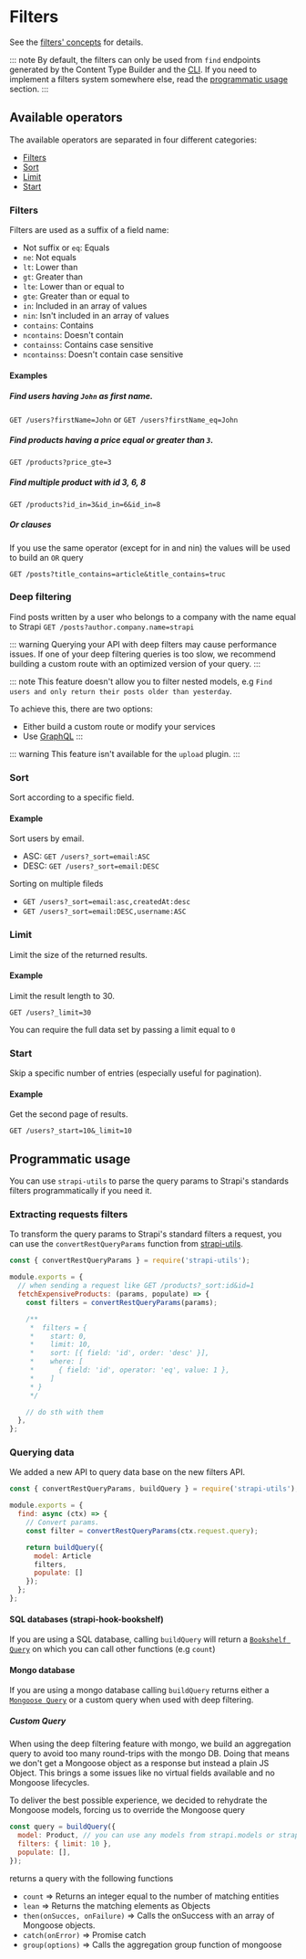 # Filters

See the [filters' concepts](../concepts/concepts.md#filters) for details.

::: note
By default, the filters can only be used from `find` endpoints generated by the Content Type Builder and the [CLI](../cli/CLI.md). If you need to implement a filters system somewhere else, read the [programmatic usage](#programmatic-usage) section.
:::

## Available operators

The available operators are separated in four different categories:

- [Filters](#filters)
- [Sort](#sort)
- [Limit](#limit)
- [Start](#start)

### Filters

Filters are used as a suffix of a field name:

- Not suffix or `eq`: Equals
- `ne`: Not equals
- `lt`: Lower than
- `gt`: Greater than
- `lte`: Lower than or equal to
- `gte`: Greater than or equal to
- `in`: Included in an array of values
- `nin`: Isn't included in an array of values
- `contains`: Contains
- `ncontains`: Doesn't contain
- `containss`: Contains case sensitive
- `ncontainss`: Doesn't contain case sensitive

#### Examples

##### Find users having `John` as first name.

`GET /users?firstName=John`
or
`GET /users?firstName_eq=John`

##### Find products having a price equal or greater than `3`.

`GET /products?price_gte=3`

##### Find multiple product with id 3, 6, 8

`GET /products?id_in=3&id_in=6&id_in=8`

##### Or clauses

If you use the same operator (except for in and nin) the values will be used to build an `OR` query

`GET /posts?title_contains=article&title_contains=truc`

### Deep filtering

Find posts written by a user who belongs to a company with the name equal to Strapi
`GET /posts?author.company.name=strapi`

::: warning
Querying your API with deep filters may cause performance issues.
If one of your deep filtering queries is too slow, we recommend building a custom route with an optimized version of your query.
:::

::: note
This feature doesn't allow you to filter nested models, e.g `Find users and only return their posts older than yesterday`.

To achieve this, there are two options:

- Either build a custom route or modify your services
- Use [GraphQL](./graphql.md#query-api)
  :::

::: warning
This feature isn't available for the `upload` plugin.
:::

### Sort

Sort according to a specific field.

#### Example

Sort users by email.

- ASC: `GET /users?_sort=email:ASC`
- DESC: `GET /users?_sort=email:DESC`

Sorting on multiple fileds

- `GET /users?_sort=email:asc,createdAt:desc`
- `GET /users?_sort=email:DESC,username:ASC`

### Limit

Limit the size of the returned results.

#### Example

Limit the result length to 30.

`GET /users?_limit=30`

You can require the full data set by passing a limit equal to `0`

### Start

Skip a specific number of entries (especially useful for pagination).

#### Example

Get the second page of results.

`GET /users?_start=10&_limit=10`

## Programmatic usage

You can use `strapi-utils` to parse the query params to Strapi's standards filters programmatically if you need it.

### Extracting requests filters

To transform the query params to Strapi's standard filters a request, you can use the `convertRestQueryParams` function from [strapi-utils](../api-reference/reference.md#strapiutils).

```js
const { convertRestQueryParams } = require('strapi-utils');

module.exports = {
  // when sending a request like GET /products?_sort:id&id=1
  fetchExpensiveProducts: (params, populate) => {
    const filters = convertRestQueryParams(params);

    /**
     *  filters = {
     *    start: 0,
     *    limit: 10,
     *    sort: [{ field: 'id', order: 'desc' }],
     *    where: [
     *      { field: 'id', operator: 'eq', value: 1 },
     *    ]
     * }
     */

    // do sth with them
  },
};
```

### Querying data

We added a new API to query data base on the new filters API.

```js
const { convertRestQueryParams, buildQuery } = require('strapi-utils');

module.exports = {
  find: async (ctx) => {
    // Convert params.
    const filter = convertRestQueryParams(ctx.request.query);

    return buildQuery({
      model: Article
      filters,
      populate: []
    });
  };
};
```

#### SQL databases (strapi-hook-bookshelf)

If you are using a SQL database, calling `buildQuery` will return a [`Bookshelf Query`](https://bookshelfjs.org/api.html) on which you can call other functions (e.g `count`)

#### Mongo database

If you are using a mongo database calling `buildQuery` returns either a [`Mongoose Query`](https://mongoosejs.com/docs/api.html#Query) or a custom query when used with deep filtering.

##### Custom Query

When using the deep filtering feature with mongo, we build an aggregation query to avoid too many round-trips with the mongo DB.
Doing that means we don't get a Mongoose object as a response but instead a plain JS Object. This brings a some issues like no virtual fields available and no Mongoose lifecycles.

To deliver the best possible experience, we decided to rehydrate the Mongoose models, forcing us to override the Mongoose query

```js
const query = buildQuery({
  model: Product, // you can use any models from strapi.models or strapi.plugins[pluginName].models
  filters: { limit: 10 },
  populate: [],
});
```

returns a query with the following functions

- `count` => Returns an integer equal to the number of matching entities
- `lean` => Returns the matching elements as Objects
- `then(onSucces, onFailure)` => Calls the onSuccess with an array of Mongoose objects.
- `catch(onError)` => Promise catch
- `group(options)` => Calls the aggregation group function of mongoose
